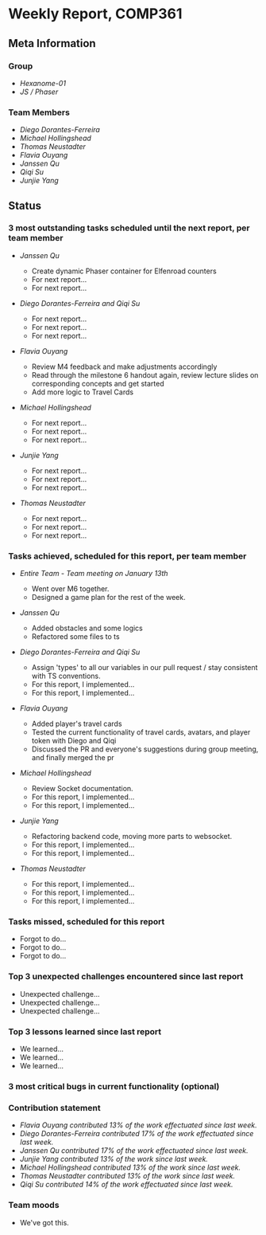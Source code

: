 # Weekly Report, COMP361

## Meta Information

### Group

 * *Hexanome-01*
 * *JS / Phaser*

### Team Members

 * *Diego Dorantes-Ferreira*
 * *Michael Hollingshead*
 * *Thomas Neustadter*
 * *Flavia Ouyang*
 * *Janssen Qu*
 * *Qiqi Su*
 * *Junjie Yang*

## Status

### 3 most outstanding tasks scheduled until the next report, per team member

* *Janssen Qu*
    * Create dynamic Phaser container for Elfenroad counters
    * For next report...
    * For next report...
    
* *Diego Dorantes-Ferreira and Qiqi Su*
    * For next report...
    * For next report...
    * For next report...

 * *Flavia Ouyang*
    * Review M4 feedback and make adjustments accordingly
    * Read through the milestone 6 handout again, review lecture slides on corresponding concepts and get started
    * Add more logic to Travel Cards
 
 * *Michael Hollingshead*
    * For next report...
    * For next report...
    * For next report...
    
 * *Junjie Yang*
    * For next report...
    * For next report...
    * For next report...

 * *Thomas Neustadter*
    * For next report...
    * For next report...
    * For next report...


### Tasks achieved, scheduled for this report, per team member

* *Entire Team - Team meeting on January 13th*
    * Went over M6 together.
    * Designed a game plan for the rest of the week.

* *Janssen Qu*
    * Added obstacles and some logics
    * Refactored some files to ts
    
* *Diego Dorantes-Ferreira and Qiqi Su*
    * Assign 'types' to all our variables in our pull request / stay consistent with TS conventions.
    * For this report, I implemented...
    * For this report, I implemented...

 * *Flavia Ouyang*
    * Added player's travel cards
    * Tested the current functionality of travel cards, avatars, and player token with Diego and Qiqi
    * Discussed the PR and everyone's suggestions during group meeting, and finally merged the pr
 
 * *Michael Hollingshead*
    * Review Socket documentation.
    * For this report, I implemented...
    * For this report, I implemented...
    
 * *Junjie Yang*
    * Refactoring backend code, moving more parts to websocket.
    * For this report, I implemented...
    * For this report, I implemented...

 * *Thomas Neustadter*
    * For this report, I implemented...
    * For this report, I implemented...
    * For this report, I implemented...

### Tasks missed, scheduled for this report

* Forgot to do...
* Forgot to do...
* Forgot to do...

### Top 3 unexpected challenges encountered since last report

* Unexpected challenge...
* Unexpected challenge...
* Unexpected challenge...

### Top 3 lessons learned since last report

* We learned...
* We learned...
* We learned...

### 3 most critical bugs in current functionality (optional)



### Contribution statement

 * *Flavia Ouyang contributed 13% of the work effectuated since last week.*
 * *Diego Dorantes-Ferreira contributed 17% of the work effectuated since last week.*
 * *Janssen Qu contributed 17% of the work effectuated since last week.*
 * *Junjie Yang contributed 13% of the work since last week.*
 * *Michael Hollingshead contributed 13% of the work since last week.*
 * *Thomas Neustadter contributed 13% of the work since last week.*
 * *Qiqi Su contributed 14% of the work effectuated since last week.*

### Team moods

 * We've got this.
